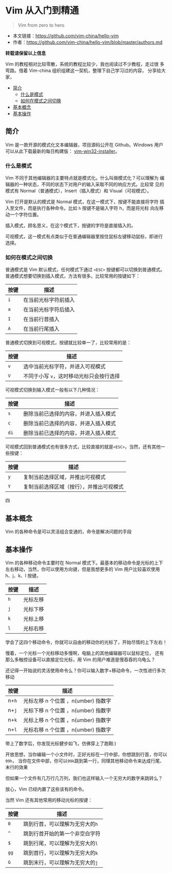 # Vim 从入门到精通

> Vim from zero to hero

- 本文链接：<https://github.com/vim-china/hello-vim>
- 作者：<https://github.com/vim-china/hello-vim/blob/master/authors.md>

**转载请保留以上信息**

Vim 的教程相对比较零散，系统的教程比较少，我也阅读过不少教程，走过很
多弯路。借着 Vim-china 组织组建这一契机，整理下自己学习过的内容，
分享给大家，

<!-- vim-markdown-toc GFM -->

- [简介](#简介)
  - [什么是模式](#什么是模式)
  - [如何在模式之间切换](#如何在模式之间切换)
- [基本概念](#基本概念)
- [基本操作](#基本操作)

<!-- vim-markdown-toc -->

## 简介

Vim 是一款开源的模式化文本编辑器，项目源码公开在 Github。Windows 用户
可以从此下载最新的每日构建版： [vim-win32-installer](https://github.com/vim/vim-win32-installer/releases)。

### 什么是模式

Vim 不同于其他编辑器的主要特点就是模式化。什么叫做模式化？可以理解为
编辑器的一种状态，不同的状态下对用户的输入采取不同的响应方式。比较常
见的模式有 Normal（普通模式），Insert（插入模式）和 Visual（可视模式）。

Vim 打开是默认的模式是 Normal 模式，在这一模式下，按键不能直接将字符
插入至文件，而是执行各种命令。比如 `h` 按键不是输入字符 h，而是将光标
向左移动一个字符位置。

插入模式，顾名思义，在这个模式下，按键的字符是直接插入的。

可视模式，这一模式有点类似于在普通编辑器里按住鼠标左键移动鼠标，即进行
选择。

### 如何在模式之间切换

普通模式是 Vim 默认模式，任何模式下通过 `<ESC>` 按键都可以切换到普通模式。
普通模式想要切换到插入模式，方法有很多。比较常用的按键如下：

| 按键 | 描述                 |
| ---- | -------------------- |
| `i`  | 在当前光标字符前插入 |
| `a`  | 在当前光标字符后插入 |
| `I`  | 在当前行首插入       |
| `A`  | 在当前行尾插入       |

普通模式切换到可视模式，按键就比较单一了，比较常用的是：

| 按键 | 描述                                     |
| ---- | ---------------------------------------- |
| `v`  | 选中当前光标字符，并进入可视模式         |
| `V`  | 不同于小写 `v`，这时移动光标只会按行选择 |

可视模式切换到输入模式一般有以下几种情况：

| 按键 | 描述                                 |
| ---- | ------------------------------------ |
| `s`  | 删除当前已选择的内容，并进入插入模式 |
| `c`  | 删除当前已选择的内容，并进入插入模式 |
| `di` | 删除当前已选择的内容，并进入插入模式 |

可视模式回到普通模式也有很多方式，比较直接的就是`<ESC>`，当然，还有其他一些按键：

| 按键 | 描述                                     |
| ---- | ---------------------------------------- |
| `y`  | 复制当前选择区域，并推出可视模式         |
| `Y`  | 复制当前选择区域（按行），并推出可视模式 |

四

## 基本概念

Vim 的各种命令是可以灵活组合变通的，命令是解决问题的手段

## 基本操作

Vim 的各种移动命令主要时在 Normal 模式下。最基本的移动命令是光标的上下
左右移动，当然，你可以使用方向键，但是我想更多的 Vim 用户比较喜欢使用
h、j、k、l 按键。

| 按键 | 描述                                     |
| ---- | ---------------------------------------- |
| `h`  | 光标左移                                 |
| `j`  | 光标下移                                 |
| `k`  | 光标上移                                 |
| `l`  | 光标右移                                 

学会了这四个移动命令，你就可以自由的移动你的光标了，开始尽情的上下左右！

慢着，一个光标一个光标移动多慢啊，电脑上的其他编辑器可以鼠标定位，
还有那么多触控设备可以直接定位光标，用 Vim 的用户难道是慢吞吞的乌龟么？

还记得一开始说的灵活使用命令么？你可以输入数字+移动命令，一次性进行多次移动

| 按键 | 描述                                     |
| ---- | ---------------------------------------- |
| n+`h`| 光标左移 n 个位置 ，n(umber) 指数字      |
| n+`j`| 光标下移 n 个位置 ，n(umber) 指数字      |
| n+`k`| 光标上移 n 个位置 ，n(umber) 指数字      |
| n+`l`| 光标右移 n 个位置 ，n(umber) 指数字      |
                                
带上了数字后，你发现光标健步如飞，仿佛穿上了跑鞋:)

开放思想，当你编辑一个小文件时，正好光标在一行中部，你想跳到行首，你可以`99h`，
当你在文件中部，你可以`99k`跳到第一行，同理其他移动命令来达成行尾、末行的效果

但如果一个文件有几万行几万列，我们也这样输入一个无穷大的数字来跳转么？

放心，Vim 已经内置了这些该有的命令。

当然 Vim 还有其他常用的移动光标的按键：

| 按键 | 描述                                     |
| ---- | ---------------------------------------- |
| `0`  | 跳到行首，可以理解为无穷大的`h`          |
| `^`  | 跳到行首开始的第一个非空白字符           |
| `$`  | 跳到行尾，可以理解为无穷大的`l`          |
| `gg` | 跳到首行，可以理解为无穷大的`k`          |
| `G`  | 跳到末行，可以理解为无穷大的`j`          |
